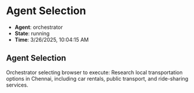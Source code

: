 # Agent Selection

- **Agent**: orchestrator
- **State**: running
- **Time**: 3/26/2025, 10:04:15 AM

## Agent Selection

Orchestrator selecting browser to execute: Research local transportation options in Chennai, including car rentals, public transport, and ride-sharing services.

